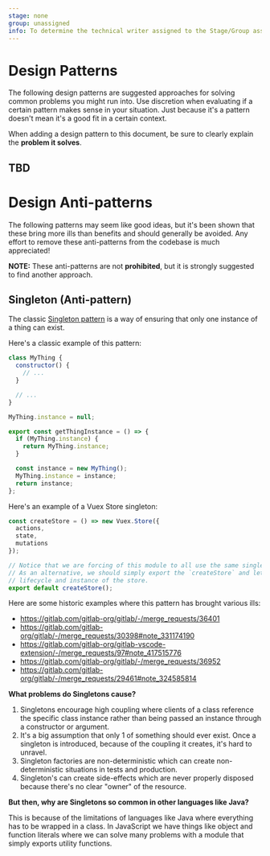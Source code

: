 ```yaml
---
stage: none
group: unassigned
info: To determine the technical writer assigned to the Stage/Group associated with this page, see https://about.gitlab.com/handbook/engineering/ux/technical-writing/#assignments
---
```


# Design Patterns

The following design patterns are suggested approaches for solving common problems you might run into. Use discretion when evaluating
if a certain pattern makes sense in your situation. Just because it's a pattern doesn't mean it's a good fit in a certain context.

When adding a design pattern to this document, be sure to clearly explain the **problem it solves**.

## TBD

# Design Anti-patterns

The following patterns may seem like good ideas, but it's been shown that these bring more ills than benefits and should
generally be avoided. Any effort to remove these anti-patterns from the codebase is much appreciated!

**NOTE:** These anti-patterns are not **prohibited**, but it is strongly suggested to find another approach.

## Singleton (Anti-pattern)

The classic [Singleton pattern](https://en.wikipedia.org/wiki/Singleton_pattern) is a way of ensuring that only one instance of a 
thing can exist.

Here's a classic example of this pattern:

```javascript
class MyThing {
  constructor() {
    // ...
  }

  // ...
}

MyThing.instance = null;

export const getThingInstance = () => {
  if (MyThing.instance) {
    return MyThing.instance;
  }

  const instance = new MyThing();
  MyThing.instance = instance;
  return instance;
};
```

Here's an example of a Vuex Store singleton:

```javascript
const createStore = () => new Vuex.Store({
  actions,
  state,
  mutations
});

// Notice that we are forcing of this module to all use the same single instance of the store.
// As an alternative, we should simply export the `createStore` and let the client manage the
// lifecycle and instance of the store.
export default createStore();
```

Here are some historic examples where this pattern has brought various ills:

- https://gitlab.com/gitlab-org/gitlab/-/merge_requests/36401
- https://gitlab.com/gitlab-org/gitlab/-/merge_requests/30398#note_331174190
- https://gitlab.com/gitlab-org/gitlab-vscode-extension/-/merge_requests/97#note_417515776
- https://gitlab.com/gitlab-org/gitlab/-/merge_requests/36952
- https://gitlab.com/gitlab-org/gitlab/-/merge_requests/29461#note_324585814

**What problems do Singletons cause?**

1. Singletons encourage high coupling where clients of a class reference the specific class 
   instance rather than being passed an instance through a constructor or argument.
1. It's a big assumption that only 1 of something should ever exist. Once a singleton is
   introduced, because of the coupling it creates, it's hard to unravel.
1. Singleton factories are non-deterministic which can create non-deterministic situations
   in tests and production.
1. Singleton's can create side-effects which are never properly disposed because there's no
   clear "owner" of the resource.

**But then, why are Singletons so common in other languages like Java?**

This is because of the limitations of languages like Java where everything has to be wrapped
in a class. In JavaScript we have things like object and function literals where we can solve
many problems with a module that simply exports utility functions.
